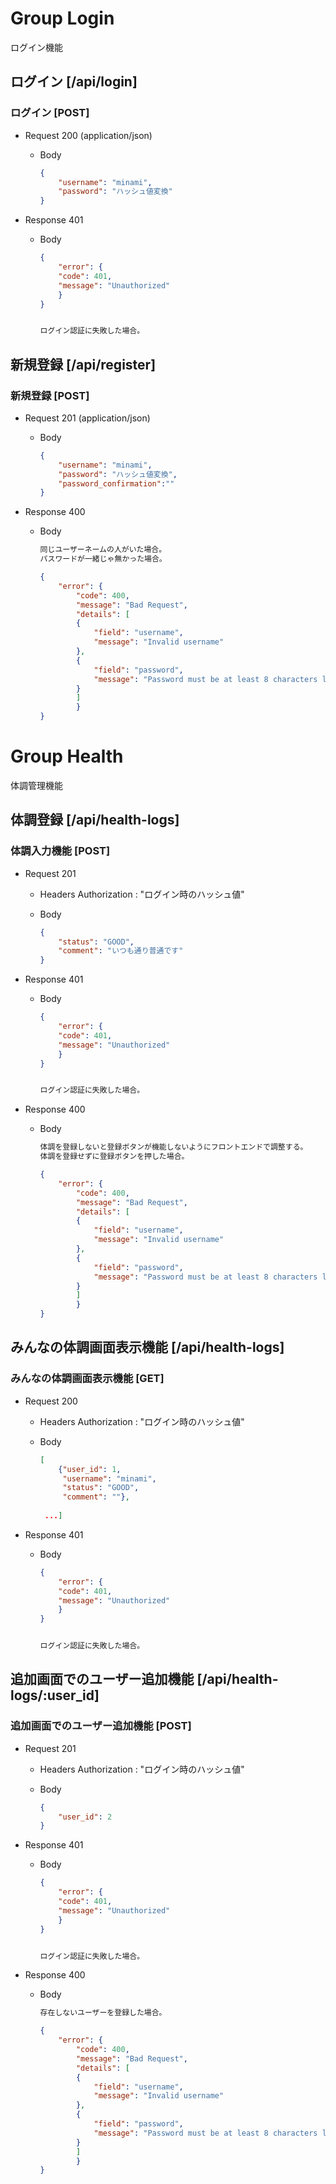 <!-- https://kahoo.blog/api-specification-markdown-with-apiblueprint/ -->
<!-- このサイトを参考にAPI Blueprintを作ってみる -->

# Group Login
ログイン機能

## ログイン [/api/login]

### ログイン [POST]

+ Request 200 (application/json)

    + Body

        ```json
        {
            "username": "minami",
            "password": "ハッシュ値変換"
        }
        ```

+ Response 401

    + Body

        ```json
        {
            "error": {
            "code": 401,
            "message": "Unauthorized"
            }
        }
        ```

        ```s
        
        ログイン認証に失敗した場合。
        ```


## 新規登録 [/api/register]

### 新規登録 [POST]


+ Request 201 (application/json)

    + Body

        ```json
        {
            "username": "minami",
            "password": "ハッシュ値変換",
            "password_confirmation":""
        }
        ```

+ Response 400

    + Body
        ```s
        同じユーザーネームの人がいた場合。
        パスワードが一緒じゃ無かった場合。

        ```

        ```json
        {
            "error": {
                "code": 400,
                "message": "Bad Request",
                "details": [
                {
                    "field": "username",
                    "message": "Invalid username"
                },
                {
                    "field": "password",
                    "message": "Password must be at least 8 characters long"
                }
                ]
                }
        }
        ```

# Group Health
体調管理機能

## 体調登録 [/api/health-logs]

### 体調入力機能 [POST]

+ Request 201

    + Headers
        Authorization : "ログイン時のハッシュ値"

    + Body

        ```json
        {
            "status": "GOOD",
            "comment": "いつも通り普通です"
        }
        ```

+ Response 401

    + Body

        ```json
        {
            "error": {
            "code": 401,
            "message": "Unauthorized"
            }
        }
        ```

        ```s
        
        ログイン認証に失敗した場合。
        ```
+ Response 400

    + Body
        ```s
        体調を登録しないと登録ボタンが機能しないようにフロントエンドで調整する。
        体調を登録せずに登録ボタンを押した場合。

        ```

        ```json
        {
            "error": {
                "code": 400,
                "message": "Bad Request",
                "details": [
                {
                    "field": "username",
                    "message": "Invalid username"
                },
                {
                    "field": "password",
                    "message": "Password must be at least 8 characters long"
                }
                ]
                }
        }
        ```

## みんなの体調画面表示機能 [/api/health-logs]

### みんなの体調画面表示機能 [GET]

+ Request 200

    + Headers
        Authorization : "ログイン時のハッシュ値"

    + Body

        ```json
        [
            {"user_id": 1,
             "username": "minami",
             "status": "GOOD",
             "comment": ""},
             
         ...]

        ```

+ Response 401

    + Body

        ```json
        {
            "error": {
            "code": 401,
            "message": "Unauthorized"
            }
        }
        ```

        ```s
        
        ログイン認証に失敗した場合。
        ```

## 追加画面でのユーザー追加機能 [/api/health-logs/:user_id]

### 追加画面でのユーザー追加機能 [POST]

+ Request 201

    + Headers
        Authorization : "ログイン時のハッシュ値"

    + Body

        ```json
        {
            "user_id": 2
        }
        ```

+ Response 401

    + Body

        ```json
        {
            "error": {
            "code": 401,
            "message": "Unauthorized"
            }
        }
        ```

        ```s
        
        ログイン認証に失敗した場合。
        ```
+ Response 400

    + Body
        ```s
        存在しないユーザーを登録した場合。

        ```

        ```json
        {
            "error": {
                "code": 400,
                "message": "Bad Request",
                "details": [
                {
                    "field": "username",
                    "message": "Invalid username"
                },
                {
                    "field": "password",
                    "message": "Password must be at least 8 characters long"
                }
                ]
                }
        }
        ```